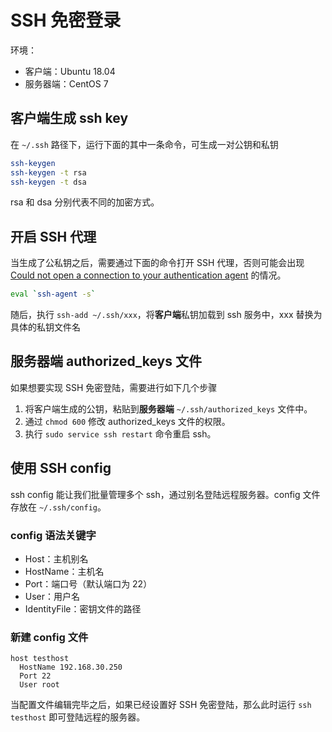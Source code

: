 # SSH 免密登录

环境：

- 客户端：Ubuntu 18.04
- 服务器端：CentOS 7

## 客户端生成 ssh key

在 `~/.ssh` 路径下，运行下面的其中一条命令，可生成一对公钥和私钥

```bash
ssh-keygen
ssh-keygen -t rsa
ssh-keygen -t dsa
```

rsa 和 dsa 分别代表不同的加密方式。

## 开启 SSH 代理

当生成了公私钥之后，需要通过下面的命令打开 SSH 代理，否则可能会出现 [Could not open a connection to your authentication agent](https://stackoverflow.com/questions/17846529/could-not-open-a-connection-to-your-authentication-agent) 的情况。

```bash
eval `ssh-agent -s`
```

随后，执行 `ssh-add ~/.ssh/xxx`，将**客户端**私钥加载到 ssh 服务中，xxx 替换为具体的私钥文件名

## 服务器端 authorized_keys 文件

如果想要实现 SSH 免密登陆，需要进行如下几个步骤

1. 将客户端生成的公钥，粘贴到**服务器端** `~/.ssh/authorized_keys` 文件中。
2. 通过 `chmod 600` 修改 authorized_keys 文件的权限。
3. 执行 `sudo service ssh restart` 命令重启 ssh。

## 使用 SSH config

ssh config 能让我们批量管理多个 ssh，通过别名登陆远程服务器。config 文件存放在 `~/.ssh/config`。

### config 语法关键字

- Host：主机别名
- HostName：主机名
- Port：端口号（默认端口为 22）
- User：用户名
- IdentityFile：密钥文件的路径

### 新建 config 文件

```
host testhost
  HostName 192.168.30.250
  Port 22
  User root
```

当配置文件编辑完毕之后，如果已经设置好 SSH 免密登陆，那么此时运行 `ssh testhost` 即可登陆远程的服务器。
